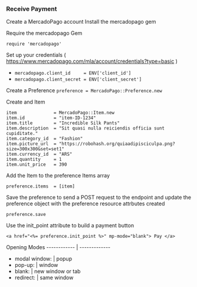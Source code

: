 ### Receive Payment

Create a MercadoPago account 
Install the mercadopago gem 

Require the mercadopago Gem

`require 'mercadopago'`

Set up your credentials ( https://www.mercadopago.com/mla/account/credentials?type=basic )

* `mercadopago.client_id     = ENV['client_id']`
* `mercadopago.client_secret = ENV['client_secret']`

Create a Preference 
`preference = MercadoPago::Preference.new`

Create and Item

```
item              = MercadoPago::Item.new
item.id           = "item-ID-1234"
item.title        = "Incredible Silk Pants"
item.description  = "Sit quasi nulla reiciendis officia sunt cupiditate."
item.category_id  = "Fashion"
item.picture_url  = "https://robohash.org/quiaadipisciculpa.png?size=300x300&set=set1"
item.currency_id  = "ARS"
item.quantity     = 1
item.unit_price   = 390
```

Add the Item to the preference Items array

`preference.items  = [item]`

Save the preference to send a POST request to the endpoint 
and update the preference object 
with the preference resource attrbutes created
 
`preference.save`


Use the init_point attribute to build a payment button 

```
<a href="<%= preference.init_point %>" mp-mode="blank"> Pay </a>
```

Opening Modes
------------ | -------------
  - modal window:  | popup 
  - pop-up:        | window
  - blank:         | new window or tab
  - redirect:      | same window

